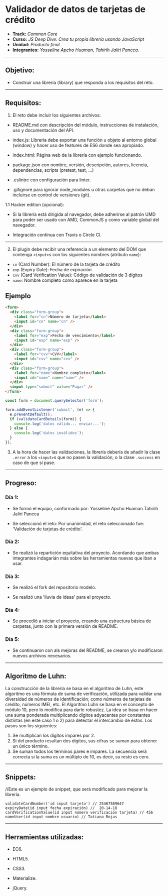 # Validador de datos de tarjetas de crédito

* **Track:** _Common Core_
* **Curso:** _JS Deep Dive: Crea tu propia librería usando JavaScript_
* **Unidad:** _Producto final_
* **Integrantes:** _Yosseline Apcho Huaman, Tahirih Jaliri Pancca._

***

## Objetivo:

- Construir una librería (library) que responda a los requisitos del reto.

***

## Requisitos:

1. El reto debe incluir los siguientes archivos:

* README.md con descripción del módulo, instrucciones de instalación, uso y documentación del API.

* index.js: Librería debe exportar una función u objeto al entorno global (window) y hacer uso de features de ES6 donde sea apropiado.

* index.html: Página web de la librería con ejemplo funcionando.

* package.json con nombre, versión, descripción, autores, licencia, dependencias, scripts (pretest, test, ...)

* .eslintrc con configuración para linter.

* .gitignore para ignorar node_modules u otras carpetas que no deban incluirse en control de versiones (git).

1.1 Hacker edition (opcional):

* Si la librería está dirigida al navegador, debe adherirse al patrón UMD para poder ser usado con AMD, CommonJS y como variable global del navegador.

* Integración continua con Travis o Circle CI.

***

2. El plugin debe recibir una referencia a un elemento del DOM que contenga `<input>`s con los siguientes nombres (atributo `name`):

* `cn` (Card Number): El número de la tarjeta de crédito
* `exp` (Expiry Date): Fecha de expiración
* `cvv` (Card Verification Value): Código de validación de 3 dígitos
* `name`: Nombre completo como aparece en la tarjeta

## Ejemplo

```html
<form>
  <div class="form-group">
    <label for="cn">Número de tarjeta</label>
    <input id="cn" name="cn" />
  </div>
  <div class="form-group">
    <label for="exp">Fecha de vencimiento</label>
    <input id="exp" name="exp" />
  </div>
  <div class="form-group">
    <label for="cvv">CVV</label>
    <input id="cvv" name="cvv" />
  </div>
  <div class="form-group">
    <label for="name">Nombre completo</label>
    <input id="name" name="name" />
  </div>
  <input type="submit" value="Pagar" />
</form>
```

```js
const form = document.querySelector('form');

form.addEventListener('submit', (e) => {
  e.preventDefault();
  if (validateCardDetails(form)) {
    console.log('datos válido... enviar...');
  } else {
    console.log('datos inválidos');
  }
});
```

3. A la hora de hacer las validaciones, la librería debería de añadir la clase
`.error` a los `<input>`s que no pasen la validación, o la clase `.success`
en caso de que sí pase.

***

## Progreso:

### Día 1:

- Se formó el equipo, conformado por:
  Yosseline Apcho Huaman
  Tahirih Jaliri Pancca

- Se seleccionó el reto:
  Por unanimidad, el reto seleccionado fue: 'Validación de tarjetas de crédito'.

### Día 2:

- Se realizó la repartición equitativa del proyecto. Acordando que ambas integrantes indagarián más sobre las herramientas nuevas que iban a usar.

### Día 3:

- Se realizó el fork del repositorio modelo.

- Se realizó una 'lluvia de ideas' para el proyecto.

### Día 4:

- Se procedió a iniciar el proyecto, creando una estructura básica de carpetas, junto con la primera versión de README.

### Día 5:

- Se continuaron con als mejoras del README, se crearon y/o modificaron nuevos archivos necesarios.

***

## Algoritmo de Luhn:

La construcción de la librería se basa en el algoritmo de Luhn, este algoritmo es una fórmula de suma de verificación, utilizada para validar una diversidad de números de identificación; como números de tarjetas de crédito, números IMEI, etc.
El Algoritmo Luhn se basa en el concepto de módulo 10, pero lo modifica para darle robustez. La idea se basa en hacer una suma ponderada multiplicando dígitos adyacentes por constantes distintas (en este caso 1 o 2) para detectar el intercambio de éstos. Los pasos son los siguientes:

  1. Se multiplican los dígitos impares por 2.
  2. Si del producto resultan dos dígitos, sus cifras se suman para obtener un único término.
  3. Se suman todos los términos pares e impares.
  La secuencia será correcta si la suma es un múltiplo de 10, es decir, su resto es cero.

***

## Snippets:

//Este es un ejemplo de snippet, que será modificado para mejorar la librería.

```
validateCardNumber('id input tarjeta') // 25467589647
expiryDate(id input fecha expiración) //  20-14-18
cardVerificationValue(id input número verificación tarjeta) // 456
nameUser(id input nombre usuario) // Tatiana Rojas
```

***

## Herramientas utilizadas:

- EC6.

- HTML5.

- CSS3.

- Materialize.

- jQuery.
